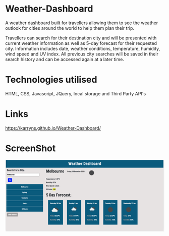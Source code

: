 # Weather-Dashboard 

A weather dashboard built for travellers allowing them to see the weather outlook for cities around the world to help them plan their trip. 

Travellers can search for their destination city and will be presented with current weather information as well as 5-day forecast for their requested city. Information includes date, weather conditions, temperature, humidity, wind speed and UV index. All previous city searches will be saved in their search history and can be accessed again at a later time. 


# Technologies utilised

HTML, CSS, Javascript, JQuery, local storage and Third Party API's

# Links

https://karryns.github.io/Weather-Dashboard/

# ScreenShot

<img src="./assets/Screenshot.png">
